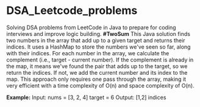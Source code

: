 # DSA_Leetcode_problems
Solving DSA problems from LeetCode in Java to prepare for coding interviews and improve logic building.
**#TwoSum**
This Java solution finds two numbers in the array that add up to a given target and returns their indices. It uses a HashMap to store the numbers we've seen so far, along with their indices. For each number in the array, we calculate the complement (i.e., target - current number). If the complement is already in the map, it means we've found the pair that adds up to the target, so we return the indices. If not, we add the current number and its index to the map. This approach only requires one pass through the array, making it very efficient with a time complexity of O(n) and space complexity of O(n).

**Example:**
Input:
nums = [3, 2, 4]
target = 6
Output: [1,2] indices
